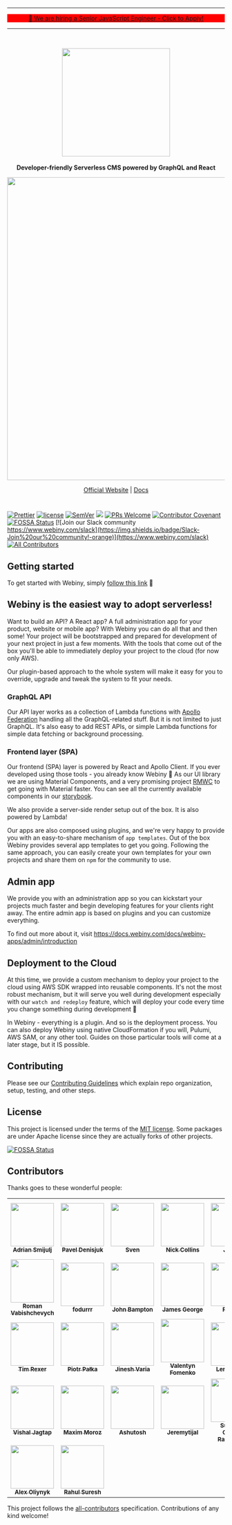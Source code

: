 <hr/><p align="center" style="border: 1px solid red; background: red">
<a target="_blank" href="https://careers.webiny.com/senior-javascript-engineer/en">📢 We are hiring a Senior JavaScript Engineer - Click to Apply!</a>
  <p>
<hr/>
<br>
<p align="center">
  <img src="./static/webiny-logo.svg" width="250">
  <br><br>
  <strong>Developer-friendly Serverless CMS powered by GraphQL and React</strong>
</p>
<p align="center">
  <img src="./static/page-builder-video.gif" width="700">
  </p>
<p align="center">
  <a href="https://www.webiny.com">Official Website</a> |
  <a href="https://docs.webiny.com">Docs</a>
</p>

#

<p align="center">

[![Prettier](https://img.shields.io/badge/code_style-prettier-ff69b4.svg)](https://prettier.io)
[![license](https://img.shields.io/badge/license-MIT-green.svg)](https://github.com/webiny/webiny-js/blob/master/LICENSE)
[![SemVer](http://img.shields.io/:semver-2.0.0-brightgreen.svg)](http://semver.org)
![](https://img.shields.io/npm/types/scrub-js.svg)
[![PRs Welcome](https://img.shields.io/badge/PRs-welcome-brightgreen.svg)](http://makeapullrequest.com)
[![Contributor Covenant](https://img.shields.io/badge/Contributor%20Covenant-v1.4%20adopted-ff69b4.svg)](CODE_OF_CONDUCT.md)
[![FOSSA Status](https://app.fossa.io/api/projects/git%2Bgithub.com%2FWebiny%2Fwebiny-js.svg?type=shield)](https://app.fossa.io/projects/git%2Bgithub.com%2FWebiny%2Fwebiny-js?ref=badge_shield)
[![Join our Slack community https://www.webiny.com/slack](https://img.shields.io/badge/Slack-Join%20our%20community!-orange)](https://www.webiny.com/slack) <!-- ALL-CONTRIBUTORS-BADGE:START - Do not remove or modify this section -->
[![All Contributors](https://img.shields.io/badge/all_contributors-24-orange.svg?style=flat-square)](#contributors-)

<!-- ALL-CONTRIBUTORS-BADGE:END -->

</p>

## Getting started

To get started with Webiny, simply [follow this link](https://docs.webiny.com) 🚀

## Webiny is the easiest way to adopt serverless!

Want to build an API? A React app? A full administration app for your product, website or mobile app? With Webiny you can do all that and then some! Your project will be bootstrapped and prepared for development of your next project in just a few moments. With the tools that come out of the box you'll be able to immediately deploy your project to the cloud (for now only AWS). 

Our plugin-based approach to the whole system will make it easy for you to override, upgrade and tweak the system to fit your needs. 

### GraphQL API

Our API layer works as a collection of Lambda functions with [Apollo Federation](https://www.apollographql.com/docs/apollo-server/federation/introduction/) handling all the GraphQL-related stuff. But it is not limited to just GraphQL. It's also easy to add REST APIs, or simple Lambda functions for simple data fetching or background processing.

### Frontend layer (SPA)

Our frontend (SPA) layer is powered by React and Apollo Client. If you ever developed using those tools - you already know Webiny 🙂
As our UI library we are using Material Components, and a very promising project [RMWC](https://jamesmfriedman.github.io/rmwc/) to get going with Material faster.
You can see all the currently available components in our [storybook](https://storybook.webiny.com/).

We also provide a server-side render setup out of the box. It is also powered by Lambda!

Our apps are also composed using plugins, and we're very happy to provide you with an easy-to-share mechanism of `app templates`. Out of the box Webiny provides several app templates to get you going. Following the same approach, you can easily create your own templates for your own projects and share them on `npm` for the community to use.

## Admin app

We provide you with an administration app so you can kickstart your projects much faster and begin developing features for your clients right away. The entire admin app is based on plugins and you can customize everything.

To find out more about it, visit https://docs.webiny.com/docs/webiny-apps/admin/introduction

## Deployment to the Cloud

At this time, we provide a custom mechanism to deploy your project to the cloud using AWS SDK wrapped into reusable components. It's not the most robust mechanism, but it will serve you well during development especially with our `watch and redeploy` feature, which will deploy your code every time you change something during development 🚀

In Webiny - everything is a plugin. And so is the deployment process. You can also deploy Webiny using native CloudFormation if you will, Pulumi, AWS SAM, or any other tool. Guides on those particular tools will come at a later stage, but it IS possible. 

## Contributing

Please see our [Contributing Guidelines](/docs/CONTRIBUTING.md) which explain repo organization, setup, testing, and other steps.

## License

This project is licensed under the terms of the [MIT license](/LICENSE). Some packages are under Apache license since they are actually forks of other projects.

[![FOSSA Status](https://app.fossa.io/api/projects/git%2Bgithub.com%2FWebiny%2Fwebiny-js.svg?type=large)](https://app.fossa.io/projects/git%2Bgithub.com%2FWebiny%2Fwebiny-js?ref=badge_large)

## Contributors

Thanks goes to these wonderful people:

<!-- ALL-CONTRIBUTORS-LIST:START - Do not remove or modify this section -->
<!-- prettier-ignore-start -->
<!-- markdownlint-disable -->
<table>
  <tr>
    <td align="center"><a href="https://www.webiny.com"><img src="https://avatars0.githubusercontent.com/u/5121148?v=4" width="100px;" alt=""/><br /><sub><b>Adrian Smijulj</b></sub></a><br /></td>
    <td align="center"><a href="http://webiny.com/"><img src="https://avatars1.githubusercontent.com/u/3920893?v=4" width="100px;" alt=""/><br /><sub><b>Pavel Denisjuk</b></sub></a><br /></td>
    <td align="center"><a href="http://www.webiny.com/"><img src="https://avatars3.githubusercontent.com/u/3808420?v=4" width="100px;" alt=""/><br /><sub><b>Sven</b></sub></a><br /></td>
    <td align="center"><a href="https://github.com/ndcollins"><img src="https://avatars0.githubusercontent.com/u/501726?v=4" width="100px;" alt=""/><br /><sub><b>Nick Collins</b></sub></a><br /></td>
    <td align="center"><a href="https://github.com/JetUni"><img src="https://avatars0.githubusercontent.com/u/1317221?v=4" width="100px;" alt=""/><br /><sub><b>Jarrett</b></sub></a><br /></td>
    <td align="center"><a href="https://github.com/enmesarru"><img src="https://avatars2.githubusercontent.com/u/40731570?v=4" width="100px;" alt=""/><br /><sub><b>Furkan KURUTAŞ</b></sub></a><br /></td>
  </tr>
  <tr>
    <td align="center"><a href="https://github.com/roman-vabishchevych"><img src="https://avatars3.githubusercontent.com/u/4134474?v=4" width="100px;" alt=""/><br /><sub><b>Roman Vabishchevych</b></sub></a><br /></td>
    <td align="center"><a href="https://github.com/fodurrr"><img src="https://avatars1.githubusercontent.com/u/10008597?v=4" width="100px;" alt=""/><br /><sub><b>fodurrr</b></sub></a><br /></td>
    <td align="center"><a href="https://thebeast.me/about/"><img src="https://avatars3.githubusercontent.com/u/418747?v=4" width="100px;" alt=""/><br /><sub><b>John Bampton</b></sub></a><br /></td>
    <td align="center"><a href="https://ghuser.io/jamesgeorge007"><img src="https://avatars2.githubusercontent.com/u/25279263?v=4" width="100px;" alt=""/><br /><sub><b>James George</b></sub></a><br /></td>
    <td align="center"><a href="https://github.com/Fsalker"><img src="https://avatars1.githubusercontent.com/u/16700631?v=4" width="100px;" alt=""/><br /><sub><b>Fsalker</b></sub></a><br /></td>
    <td align="center"><a href="https://github.com/naokia"><img src="https://avatars2.githubusercontent.com/u/5516121?v=4" width="100px;" alt=""/><br /><sub><b>naokia</b></sub></a><br /></td>
  </tr>
  <tr>
    <td align="center"><a href="https://github.com/tjrexer"><img src="https://avatars2.githubusercontent.com/u/7013045?v=4" width="100px;" alt=""/><br /><sub><b>Tim Rexer</b></sub></a><br /></td>
    <td align="center"><a href="https://github.com/bigb123"><img src="https://avatars2.githubusercontent.com/u/9221943?v=4" width="100px;" alt=""/><br /><sub><b>Piotr Pałka</b></sub></a><br /></td>
    <td align="center"><a href="http://jinesh.varia.in"><img src="https://avatars2.githubusercontent.com/u/4205770?v=4" width="100px;" alt=""/><br /><sub><b>Jinesh Varia</b></sub></a><br /></td>
    <td align="center"><a href="https://github.com/val-fom"><img src="https://avatars0.githubusercontent.com/u/17828806?v=4" width="100px;" alt=""/><br /><sub><b>Valentyn Fomenko</b></sub></a><br /></td>
    <td align="center"><a href="https://github.com/Naion"><img src="https://avatars3.githubusercontent.com/u/13139397?v=4" width="100px;" alt=""/><br /><sub><b>Lenon Tolfo</b></sub></a><br /></td>
    <td align="center"><a href="https://github.com/ahmad-reza619"><img src="https://avatars3.githubusercontent.com/u/52902060?v=4" width="100px;" alt=""/><br /><sub><b>Ahmad Reza</b></sub></a><br /></td>
  </tr>
  <tr>
    <td align="center"><a href="https://github.com/visshaljagtap"><img src="https://avatars2.githubusercontent.com/u/35190080?v=4" width="100px;" alt=""/><br /><sub><b>Vishal Jagtap</b></sub></a><br /></td>
    <td align="center"><a href="https://github.com/Arvisix"><img src="https://avatars1.githubusercontent.com/u/13711406?v=4" width="100px;" alt=""/><br /><sub><b>Maxim Moroz</b></sub></a><br /></td>
    <td align="center"><a href="https://ashu96.github.io/"><img src="https://avatars1.githubusercontent.com/u/13612227?v=4" width="100px;" alt=""/><br /><sub><b>Ashutosh</b></sub></a><br /></td>
    <td align="center"><a href="https://github.com/Jeremytijal"><img src="https://avatars3.githubusercontent.com/u/40340340?v=4" width="100px;" alt=""/><br /><sub><b>Jeremytijal</b></sub></a><br /></td>
    <td align="center"><a href="https://sundeepcharan.com"><img src="https://avatars3.githubusercontent.com/u/32637757?v=4" width="100px;" alt=""/><br /><sub><b>Sundeep Charan Ramkumar</b></sub></a><br /></td>
    <td align="center"><a href="https://github.com/boyuan459"><img src="https://avatars0.githubusercontent.com/u/8401511?v=4" width="100px;" alt=""/><br /><sub><b>boyuan459</b></sub></a><br /></td>
  </tr>
  <tr>
    <td align="center"><a href="http://alexoliynyk.me/"><img src="https://avatars2.githubusercontent.com/u/10714670?v=4" width="100px;" alt=""/><br /><sub><b>Alex Oliynyk</b></sub></a><br /></td>
    <td align="center"><a href="https://www.linkedin.com/in/rahulsuresh98/"><img src="https://avatars2.githubusercontent.com/u/22114682?v=4" width="100px;" alt=""/><br /><sub><b>Rahul Suresh</b></sub></a><br /></td>
  </tr>
</table>

<!-- markdownlint-enable -->
<!-- prettier-ignore-end -->

<!-- ALL-CONTRIBUTORS-LIST:END -->

This project follows the [all-contributors](https://github.com/all-contributors/all-contributors) specification. Contributions of any kind welcome!

